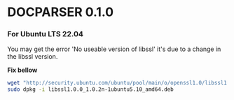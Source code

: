 # DOCPARSER 0.1.0

### For Ubuntu LTS 22.04
You may get the error 'No useable version of libssl' it's due to a change in the libssl version.

**Fix bellow**

```bash
wget "http://security.ubuntu.com/ubuntu/pool/main/o/openssl1.0/libssl1.0.0_1.0.2n-1ubuntu5.10_amd64.deb"
sudo dpkg -i libssl1.0.0_1.0.2n-1ubuntu5.10_amd64.deb
```
